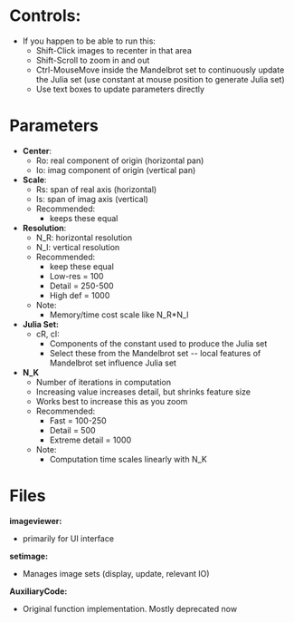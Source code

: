 


# Controls:

- If you happen to be able to run this:
	- Shift-Click images to recenter in that area
	- Shift-Scroll to zoom in and out
	- Ctrl-MouseMove inside the Mandelbrot set to continuously 
	  update the Julia set (use constant at mouse position to generate Julia set)
	- Use text boxes to update parameters directly

# Parameters

- **Center**: 
	- Ro: real component of origin (horizontal pan)
	- Io: imag component of origin (vertical pan)
- **Scale**: 
	- Rs: span of real axis (horizontal)
	- Is: span of imag axis (vertical)
	- Recommended: 
		- keeps these equal
- **Resolution**:
	- N_R: horizontal resolution
	- N_I: vertical resolution
	- Recommended: 
		- keep these equal
		- Low-res = 100
		- Detail = 250-500
		- High def = 1000
	- Note:
		- Memory/time cost scale like N_R\*N_I
- **Julia Set:**
	- cR, cI:
		- Components of the constant used to produce the Julia set
		- Select these from the Mandelbrot set -- local features of Mandelbrot set influence Julia set
- **N_K**
	- Number of iterations in computation
	- Increasing value increases detail, but shrinks feature size
	- Works best to increase this as you zoom
	- Recommended:
		- Fast   = 100-250
		- Detail = 500
		- Extreme detail = 1000
	- Note:
		- Computation time scales linearly with N_K



# Files

**imageviewer:**

- primarily for UI interface

**setimage:**

- Manages image sets (display, update, relevant IO)

**AuxiliaryCode:**

- Original function implementation. Mostly deprecated now
